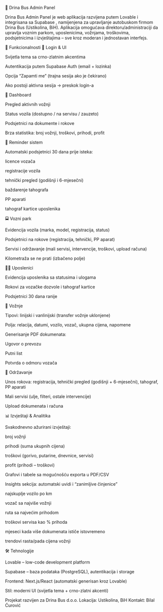 🚌 Drina Bus Admin Panel

Drina Bus Admin Panel je web aplikacija razvijena putem Lovable
 i integrisana sa Supabase
, namijenjena za upravljanje autobuskom firmom Drina Bus (Ustikolina, BiH).
Aplikacija omogućava direktoru/administraciji da upravlja voznim parkom, uposlenicima, vožnjama, troškovima, podsjetnicima i izvještajima – sve kroz moderan i jednostavan interfejs.

🚀 Funkcionalnosti
🔐 Login & UI

Svijetla tema sa crno-zlatnim akcentima

Autentikacija putem Supabase Auth (email + lozinka)

Opcija “Zapamti me” (trajna sesija ako je čekirano)

Ako postoji aktivna sesija → preskok login-a

📅 Dashboard

Pregled aktivnih vožnji

Status vozila (dostupno / na servisu / zauzeto)

Podsjetnici na dokumente i rokove

Brza statistika: broj vožnji, troškovi, prihodi, profit

🔔 Reminder sistem

Automatski podsjetnici 30 dana prije isteka:

licence vozača

registracije vozila

tehnički pregled (godišnji i 6-mjesečni)

baždarenje tahografa

PP aparati

tahograf kartice uposlenika

🚍 Vozni park

Evidencija vozila (marka, model, registracija, status)

Podsjetnici na rokove (registracija, tehnički, PP aparat)

Servisi i održavanje (mali servisi, intervencije, troškovi, upload računa)

Kilometraža se ne prati (izbačeno polje)

👨‍💼 Uposlenici

Evidencija uposlenika sa statusima i ulogama

Rokovi za vozačke dozvole i tahograf kartice

Podsjetnici 30 dana ranije

🚌 Vožnje

Tipovi: linijski i vanlinijski (transfer vožnje uklonjene)

Polja: relacija, datumi, vozilo, vozač, ukupna cijena, napomene

Generisanje PDF dokumenata:

Ugovor o prevozu

Putni list

Potvrda o odmoru vozača

🔧 Održavanje

Unos rokova: registracija, tehnički pregled (godišnji + 6-mjesečni), tahograf, PP aparati

Mali servisi (ulje, filteri, ostale intervencije)

Upload dokumenata i računa

📊 Izvještaji & Analitika

Svakodnevno ažurirani izvještaji:

broj vožnji

prihodi (suma ukupnih cijena)

troškovi (gorivo, putarine, dnevnice, servisi)

profit (prihodi – troškovi)

Grafovi i tabele sa mogućnošću exporta u PDF/CSV

Insights sekcija: automatski uvidi i “zanimljive činjenice”

najskuplje vozilo po km

vozač sa najviše vožnji

ruta sa najvećim prihodom

troškovi servisa kao % prihoda

mjeseci kada više dokumenata ističe istovremeno

trendovi rasta/pada cijena vožnji

🛠️ Tehnologije

Lovable
 – low-code development platform

Supabase
 – baza podataka (PostgreSQL), autentikacija i storage

Frontend: Next.js/React (automatski generisan kroz Lovable)

Stil: moderni UI (svijetla tema + crno-zlatni akcenti)

Projekat razvijen za Drina Bus d.o.o.
Lokacija: Ustikolina, BiH
Kontakt: Bilal Ćurović
